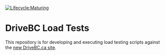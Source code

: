 [![Lifecycle:Maturing](https://img.shields.io/badge/Lifecycle-Maturing-007EC6)](https://github.com/bcgov/repomountie/blob/master/doc/lifecycle-badges.md)

# DriveBC Load Tests

This repository is for developing and executing load testing scripts against the
[new DriveBC.ca site](https://github.com/bcgov/DriveBC.ca).

